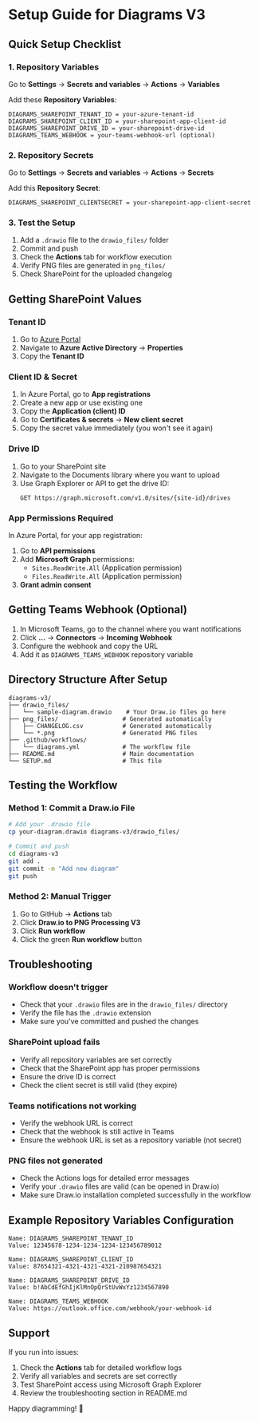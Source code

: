 # Setup Guide for Diagrams V3

## Quick Setup Checklist

### 1. Repository Variables
Go to **Settings** → **Secrets and variables** → **Actions** → **Variables**

Add these **Repository Variables**:
```
DIAGRAMS_SHAREPOINT_TENANT_ID = your-azure-tenant-id
DIAGRAMS_SHAREPOINT_CLIENT_ID = your-sharepoint-app-client-id  
DIAGRAMS_SHAREPOINT_DRIVE_ID = your-sharepoint-drive-id
DIAGRAMS_TEAMS_WEBHOOK = your-teams-webhook-url (optional)
```

### 2. Repository Secrets
Go to **Settings** → **Secrets and variables** → **Actions** → **Secrets**

Add this **Repository Secret**:
```
DIAGRAMS_SHAREPOINT_CLIENTSECRET = your-sharepoint-app-client-secret
```

### 3. Test the Setup
1. Add a `.drawio` file to the `drawio_files/` folder
2. Commit and push
3. Check the **Actions** tab for workflow execution
4. Verify PNG files are generated in `png_files/`
5. Check SharePoint for the uploaded changelog

## Getting SharePoint Values

### Tenant ID
1. Go to [Azure Portal](https://portal.azure.com)
2. Navigate to **Azure Active Directory** → **Properties**
3. Copy the **Tenant ID**

### Client ID & Secret
1. In Azure Portal, go to **App registrations**
2. Create a new app or use existing one
3. Copy the **Application (client) ID**
4. Go to **Certificates & secrets** → **New client secret**
5. Copy the secret value immediately (you won't see it again)

### Drive ID
1. Go to your SharePoint site
2. Navigate to the Documents library where you want to upload
3. Use Graph Explorer or API to get the drive ID:
   ```
   GET https://graph.microsoft.com/v1.0/sites/{site-id}/drives
   ```

### App Permissions Required
In Azure Portal, for your app registration:
1. Go to **API permissions**
2. Add **Microsoft Graph** permissions:
   - `Sites.ReadWrite.All` (Application permission)
   - `Files.ReadWrite.All` (Application permission)
3. **Grant admin consent**

## Getting Teams Webhook (Optional)

1. In Microsoft Teams, go to the channel where you want notifications
2. Click **...** → **Connectors** → **Incoming Webhook**
3. Configure the webhook and copy the URL
4. Add it as `DIAGRAMS_TEAMS_WEBHOOK` repository variable

## Directory Structure After Setup

```
diagrams-v3/
├── drawio_files/
│   └── sample-diagram.drawio    # Your Draw.io files go here
├── png_files/                  # Generated automatically
│   ├── CHANGELOG.csv           # Generated automatically
│   └── *.png                   # Generated PNG files
├── .github/workflows/
│   └── diagrams.yml            # The workflow file
├── README.md                   # Main documentation
└── SETUP.md                    # This file
```

## Testing the Workflow

### Method 1: Commit a Draw.io File
```bash
# Add your .drawio file
cp your-diagram.drawio diagrams-v3/drawio_files/

# Commit and push
cd diagrams-v3
git add .
git commit -m "Add new diagram"
git push
```

### Method 2: Manual Trigger
1. Go to GitHub → **Actions** tab
2. Click **Draw.io to PNG Processing V3**
3. Click **Run workflow**
4. Click the green **Run workflow** button

## Troubleshooting

### Workflow doesn't trigger
- Check that your `.drawio` files are in the `drawio_files/` directory
- Verify the file has the `.drawio` extension
- Make sure you've committed and pushed the changes

### SharePoint upload fails
- Verify all repository variables are set correctly
- Check that the SharePoint app has proper permissions
- Ensure the drive ID is correct
- Check the client secret is still valid (they expire)

### Teams notifications not working
- Verify the webhook URL is correct
- Check that the webhook is still active in Teams
- Ensure the webhook URL is set as a repository variable (not secret)

### PNG files not generated
- Check the Actions logs for detailed error messages
- Verify your `.drawio` files are valid (can be opened in Draw.io)
- Make sure Draw.io installation completed successfully in the workflow

## Example Repository Variables Configuration

```
Name: DIAGRAMS_SHAREPOINT_TENANT_ID
Value: 12345678-1234-1234-1234-123456789012

Name: DIAGRAMS_SHAREPOINT_CLIENT_ID  
Value: 87654321-4321-4321-4321-210987654321

Name: DIAGRAMS_SHAREPOINT_DRIVE_ID
Value: b!AbCdEfGhIjKlMnOpQrStUvWxYz1234567890

Name: DIAGRAMS_TEAMS_WEBHOOK
Value: https://outlook.office.com/webhook/your-webhook-id
```

## Support

If you run into issues:

1. Check the **Actions** tab for detailed workflow logs
2. Verify all variables and secrets are set correctly  
3. Test SharePoint access using Microsoft Graph Explorer
4. Review the troubleshooting section in README.md

Happy diagramming! 🎨
